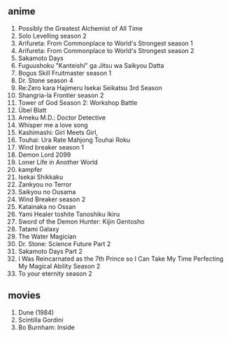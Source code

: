 ## anime

1. Possibly the Greatest Alchemist of All Time
2. Solo Levelling season 2
3. Arifureta: From Commonplace to World's Strongest season 1
4. Arifureta: From Commonplace to World's Strongest season 2
5. Sakamoto Days
6. Fuguushoku "Kanteishi" ga Jitsu wa Saikyou Datta
7. Bogus Skill Fruitmaster season 1
8. Dr. Stone season 4
9. Re:Zero kara Hajimeru Isekai Seikatsu 3rd Season
10. Shangria-la Frontier season 2
11. Tower of God Season 2: Workshop Battle
12. Übel Blatt
13. Ameku M.D.: Doctor Detective
14. Whisper me a love song
15. Kashimashi: Girl Meets Girl,
16. Touhai: Ura Rate Mahjong Touhai Roku
17. Wind breaker season 1
18. Demon Lord 2099
19. Loner Life in Another World
20. kampfer
21. Isekai Shikkaku
22. Zankyou no Terror
23. Saikyou no Ousama
24. Wind Breaker season 2
25. Katainaka no Ossan
26. Yami Healer toshite Tanoshiku Ikiru
27. Sword of the Demon Hunter: Kijin Gentosho
28. Tatami Galaxy
29. The Water Magician
30. Dr. Stone: Science Future Part 2
31. Sakamoto Days Part 2
32. I Was Reincarnated as the 7th Prince so I Can Take My Time Perfecting My Magical Ability Season 2
33. To your eternity season 2

## movies

1. Dune (1984)
2. Scintilla Gordini
3. Bo Burnham: Inside
